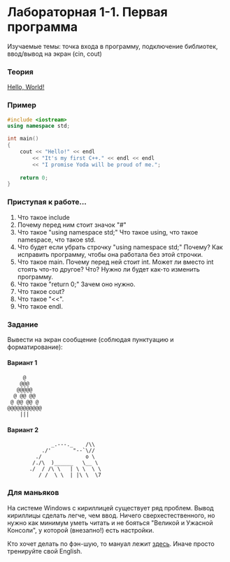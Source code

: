 # Лабораторная 1-1. Первая программа   
Изучаемые темы: точка входа в программу, подключение библиотек, ввод/вывод на экран (cin, cout)

### Теория
[Hello, World!](https://github.com/StriderAJR/StudentCpp/wiki/Hello,-World!)

### Пример

```C++
#include <iostream>
using namespace std;

int main()
{
    cout << "Hello!" << endl 
        << "It's my first C++." << endl << endl 
        << "I promise Yoda will be proud of me.";
        
    return 0;
}
```

### Приступая к работе...
1. Что такое include
1. Почему перед ним стоит значок "#"
1. Что такое "using namespace std;" Что такое using, что такое namespace, что такое std.
1. Что будет если убрать строчку "using namespace std;" Почему? Как исправить программу, чтобы она работала без этой строчки.
1. Что такое main. Почему перед ней стоит int. Может ли вместо int стоять что-то другое? Что? Нужно ли будет как-то изменить программу.
1. Что такое "return 0;" Зачем оно нужно.
1. Что такое cout?
1. Что такое "<<".
1. Что такое endl.

### Задание
Вывести на экран сообщение (соблюдая пунктуацию и форматирование):

#### Вариант 1
```
     @
    @@@
   @@@@@
  @ @@ @@
 @ @@ @@ @
@@@@@@@@@@@
    |||
```
#### Вариант 2
```
              _.---._    /\\
           ./'       "--`\//
         ./              o \
        /./\  )______   \__ \
       ./  / /\ \   | \ \  \ \
          / /  \ \  | |\ \  \7
```

### Для маньяков
На системе Windows с кириллицей существует ряд проблем. Вывод кириллицы сделать легче, чем ввод. Ничего сверхестественного, но нужно как минимум уметь читать и не бояться "Великой и Ужасной Консоли", у которой (внезапно!) есть настройки.

Кто хочет делать по фэн-шую, то мануал лежит [здесь](http://cppstudio.com/post/435/). Иначе просто тренируйте свой English.

